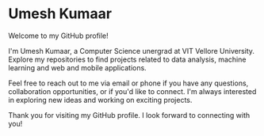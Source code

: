 # Umesh Kumaar

Welcome to my GitHub profile!

I'm Umesh Kumaar, a Computer Science unergrad at VIT Vellore University. Explore my repositories to find projects related to data analysis, machine learning and web and mobile applications.

Feel free to reach out to me via email or phone if you have any questions, collaboration opportunities, or if you'd like to connect. I'm always interested in exploring new ideas and working on exciting projects.

Thank you for visiting my GitHub profile. I look forward to connecting with you!



<!---
UmeshKumaar15/UmeshKumaar15 is a ✨ special ✨ repository because its `README.md` (this file) appears on your GitHub profile.
You can click the Preview link to take a look at your changes.
--->
